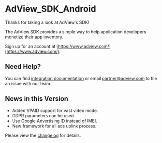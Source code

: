 # AdView_SDK_Android
Thanks for taking a look at AdView's SDK!

The AdView SDK provides a simple way to help application developers monetize their app inventory.

Sign up for an account at [https://www.adview.com/](https://www.adview.com/).

## Need Help?
You can find [integration documentation](https://github.com/adview/AdView_SDK_Android/blob/master/AdView%20Android%20SDK%20Specification%20v1.01.pdf) or email [partner@adview.com](mailto:partner@adview.com) to file an issue with our team.

## News in this Version
  - Added VPAID support for vast video mode.
  - GDPR parameters can be used.
  - Use Google Advertising ID instead of IMEI.
  - New framework for all ads uplink process.

Please view the [changelog](https://github.com/adview/AdView_SDK_Android/blob/master/CHANGELOG.md) for details.